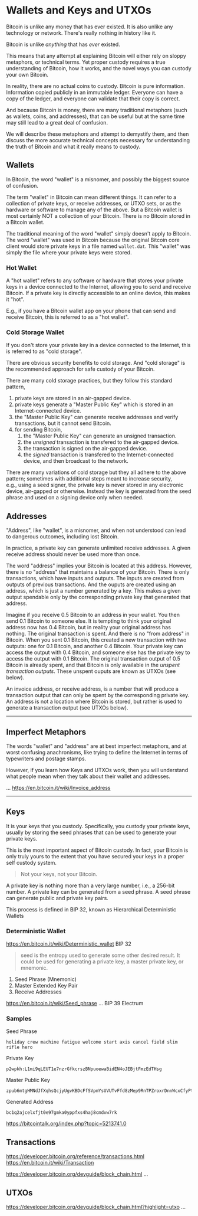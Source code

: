# Wallets and Keys and UTXOs

Bitcoin is unlike any money that has ever existed.
 It is also unlike any technology or network.
 There's really nothing in history like it.

Bitcoin is unlike *anything* that has *ever* existed.

This means that any attempt at explaining Bitcoin
 will either rely on sloppy metaphors, or technical terms.
 Yet proper custody requires a true understanding of Bitcoin, 
 how it works, and the novel ways you can custody your own Bitcoin.

In reality, there are no actual coins to custody.
 Bitcoin is pure information. Information copied publicly in an immutable ledger.
 Everyone can have a copy of the ledger,
 and everyone can validate that their copy is correct.

And because Bitcoin is money, 
 there are many traditional metaphors
 (such as wallets, coins, and addresses),
 that can be useful 
 but at the same time may still lead to a great deal of confusion.

We will describe these metaphors
 and attempt to demystify them, and then
 discuss the more accurate technical concepts
 necessary for understanding the truth of Bitcoin
 and what it really means to custody.


## Wallets

In Bitcoin, the word "wallet" is a misnomer,
 and possibly the biggest source of confusion.

The term "wallet" in Bitcoin can mean different things.
 It can refer to a collection of private keys, 
 or receive addresses,
 or UTXO sets,
 or as the hardware or software to manage any of the above.
But a Bitcoin wallet is most certainly NOT 
 a collection of your Bitcoin. 
There is no Bitcoin stored in a Bitcoin wallet.

The traditional meaning of the word "wallet" simply doesn't apply to Bitcoin.
 The word "wallet" was used in Bitcoin because the original Bitcoin core client would store private keys in a file named `wallet.dat`.
 This "wallet" was simply the file where your private keys were stored.

### Hot Wallet

A "hot wallet" refers to any software or hardware that stores your private keys in a device connected to the Internet, 
 allowing you to send and receive Bitcoin.
If a private key is directly accessible to an online device, this makes it "hot".

E.g., if you have a Bitcoin wallet app on your phone that can send and receive Bitcoin, 
 this is referred to as a "hot wallet".

### Cold Storage Wallet

If you don't store your private key in a device connected to the Internet, 
 this is referred to as "cold storage".

There are obvious security benefits to cold storage.
 And "cold storage" is the recommended approach for safe custody of your Bitcoin.

There are many cold storage practices, 
 but they follow this standard pattern,

1. private keys are stored in an air-gapped device.
1. private keys generate a "Master Public Key" which is stored in an Internet-connected device.
1. the "Master Public Key" can generate receive addresses and verify transactions, but it cannot send Bitcoin.
1. for sending Bitcoin,
    1. the "Master Public Key" can generate an unsigned transaction.
    1. the *unsigned* transaction is transfered to the air-gapped device.
    1. the transaction is signed on the air-gapped device.
    1. the *signed* transaction is transfered to the Internet-connected device, and then broadcast to the network.

There are many variations of cold storage but they all adhere to the above pattern;
 sometimes with additional steps meant to increase security,  
 e.g., using a seed signer, the private key is never stored in any electronic device, air-gapped or otherwise.
 Instead the key is generated from the seed phrase and used on a signing device only when needed. 


## Addresses

"Address", like "wallet", is a misnomer,
 and when not understood can lead to dangerous outcomes, including lost Bitcoin.

In practice, a private key can generate 
 unlimited receive addresses.
 A given receive address should never be used more than once.

The word "address" implies your Bitcoin is located at this address.
 However, there is no "address" that maintains a balance of your Bitcoin.
 There is only transactions, which have inputs and outputs.
 The inputs are created from outputs of previous transactions.
 And the ouputs are created using an address, 
 which is just a number generated by a key. 
 This makes a given output spendable only by 
 the corresponding private key that generated that address.

Imagine if you receive 0.5 Bitcoin to an address in your wallet.
 You then send 0.1 Bitcoin to someone else.
 It is tempting to think your original address now has 0.4 Bitcoin, 
 but in reality your original address has nothing. 
 The original transaction is spent.
 And there is no "from address" in Bitcoin.
 When you sent 0.1 Bitcoin,
  this created a new transaction with two outputs:
  one for 0.1 Bitcoin, and another 0.4 Bitcoin.
 Your private key can access the output with 0.4 Bitcoin,
 and someone else has the private key to access the output with 0.1 Bitcoin.
 The original transaction output of 0.5 Bitcoin is already spent,
 and that Bitcoin is only available in the *unspent transaction outputs*.
 These unspent ouputs are known as UTXOs (see below).

An invoice address, or receive address, 
 is a number that will produce a transaction output 
 that can only be spent by the corresponding private key.
 An address is not a location where Bitcoin is stored, 
 but rather is used to generate a transaction output (see UTXOs below).

---


## Imperfect Metaphors

The words "wallet" and "address" are at best imperfect metaphors,
 and at worst confusing anachronisms, 
 like trying to define the Internet in terms of typewriters and postage stamps.

However, if you learn how Keys and UTXOs work,
 then you will understand what people mean
 when they talk about their wallet and addresses.

...
https://en.bitcoin.it/wiki/Invoice_address


---



## Keys

It is your keys that you custody.
 Specifically, you custody your private keys,
 usually by storing the seed phrases 
 that can be used to generate your private keys.

This is the most important aspect of Bitcoin custody. 
 In fact, your Bitcoin is only truly yours 
 to the extent that you have secured your keys in a proper self custody system.

> Not your keys, not your Bitcoin.

A private key is nothing more than a very large number, 
 i.e., a 256-bit number.
A private key can be generated from a seed phrase.
A seed phrase can generate public and private key pairs.

This process is defined in BIP 32, 
 known as
 Hierarchical Deterministic Wallets


### Deterministic Wallet

https://en.bitcoin.it/wiki/Deterministic_wallet
BIP 32

> seed is the entropy used to generate some other desired result. It could be used for generating a private key, a master private key, or mnemonic.

1. Seed Phrase (Mnemonic)
1. Master Extended Key Pair
1. Receive Addresses


https://en.bitcoin.it/wiki/Seed_phrase
...
BIP 39
Electrum

### Samples

Seed Phrase
```
holiday crew machine fatigue welcome start axis cancel field slim rifle hero
```

Private Key
```
p2wpkh:L1mi9qLEUT1e7nzrGfkcrszBNpuoewaBidEN4oJEBjtFmzEdTHsg
```

Master Public Key
```
zpub6mtgHMNdJfXqhsQcjyUgvKBDcFfSVpmYsUVUTvFfd8zMep9RnTPZroxrDnnWcxCfyPt5Kq7Vktd5urh6XFW26spz6uroYEGUB5s2FVQ14b9
```

Generated Address
```
bc1q2ajcelxfjt0e97gmka0yppfxs4haj8cmdvw7rk
```


https://bitcointalk.org/index.php?topic=5213741.0


## Transactions

https://developer.bitcoin.org/reference/transactions.html
https://en.bitcoin.it/wiki/Transaction

https://developer.bitcoin.org/devguide/block_chain.html
...


## UTXOs

https://developer.bitcoin.org/devguide/block_chain.html?highlight=utxo
...
